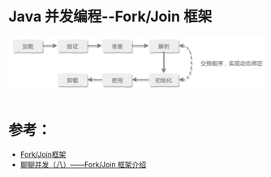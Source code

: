 Java 并发编程--Fork/Join 框架
====================

<div align="center"> <img src="images/040301.png" width="520px"> </div><br>


# 参考：
- [Fork/Join框架](http://ifeve.com/fork-join-1/) 
- [聊聊并发（八）——Fork/Join 框架介绍](https://www.infoq.cn/article/fork-join-introduction) 
